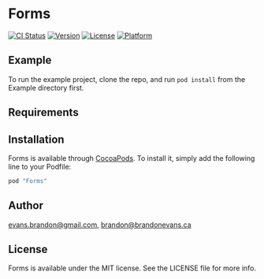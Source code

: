 # Forms

[![CI Status](http://img.shields.io/travis/evans.brandon@gmail.com/Forms.svg?style=flat)](https://travis-ci.org/evans.brandon@gmail.com/Forms)
[![Version](https://img.shields.io/cocoapods/v/Forms.svg?style=flat)](http://cocoapods.org/pods/Forms)
[![License](https://img.shields.io/cocoapods/l/Forms.svg?style=flat)](http://cocoapods.org/pods/Forms)
[![Platform](https://img.shields.io/cocoapods/p/Forms.svg?style=flat)](http://cocoapods.org/pods/Forms)

## Example

To run the example project, clone the repo, and run `pod install` from the Example directory first.

## Requirements

## Installation

Forms is available through [CocoaPods](http://cocoapods.org). To install
it, simply add the following line to your Podfile:

```ruby
pod "Forms"
```

## Author

evans.brandon@gmail.com, brandon@brandonevans.ca

## License

Forms is available under the MIT license. See the LICENSE file for more info.

